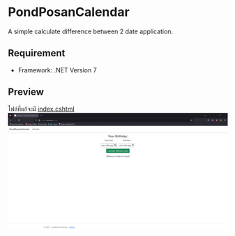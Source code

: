 ﻿# PondPosanCalendar
A simple calculate difference between 2 date application.

## Requirement
- Framework: .NET Version 7

## Preview
ไฟล์ที่แก้จะมี [index.cshtml](PondPosanCalendar/Views/Home/Index.cshtml)
![](docs/previewApp.gif)